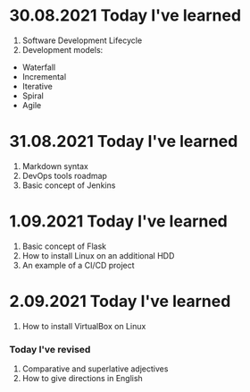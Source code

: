 # 30.08.2021 Today I've learned
1. Software Development Lifecycle
2. Development models:
  * Waterfall
  * Incremental
  * Iterative
  * Spiral
  * Agile 

# 31.08.2021 Today I've learned
1. Markdown syntax
2. DevOps tools roadmap
3. Basic concept of Jenkins
 
# 1.09.2021 Today I've learned
1. Basic concept of Flask
2. How to install Linux on an additional HDD
3. An example of a CI/CD project

# 2.09.2021 Today I've learned
1. How to install VirtualBox on Linux
### Today I've revised
1. Comparative and superlative adjectives 
2. How to give directions in English
